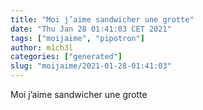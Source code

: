 ```yaml
---
title: "Moi j’aime sandwicher une grotte"
date: "Thu Jan 28 01:41:03 CET 2021"
tags: ["moijaime", "pipotron"]
author: m1ch3l
categories: ["generated"]
slug: "moijaime/2021-01-28-01:41:03"
---
```


Moi j’aime sandwicher une grotte
